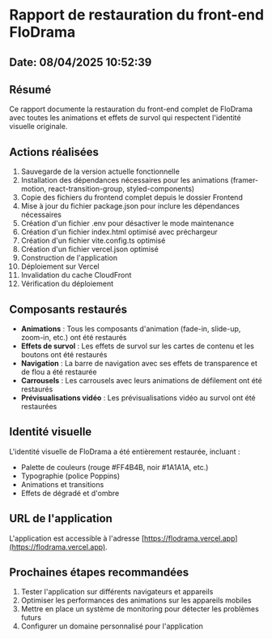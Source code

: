 # Rapport de restauration du front-end FloDrama

## Date: 08/04/2025 10:52:39

## Résumé

Ce rapport documente la restauration du front-end complet de FloDrama avec toutes les animations et effets de survol qui respectent l'identité visuelle originale.

## Actions réalisées

1. Sauvegarde de la version actuelle fonctionnelle
2. Installation des dépendances nécessaires pour les animations (framer-motion, react-transition-group, styled-components)
3. Copie des fichiers du frontend complet depuis le dossier Frontend
4. Mise à jour du fichier package.json pour inclure les dépendances nécessaires
5. Création d'un fichier .env pour désactiver le mode maintenance
6. Création d'un fichier index.html optimisé avec préchargeur
7. Création d'un fichier vite.config.ts optimisé
8. Création d'un fichier vercel.json optimisé
9. Construction de l'application
10. Déploiement sur Vercel
11. Invalidation du cache CloudFront
12. Vérification du déploiement

## Composants restaurés

- **Animations** : Tous les composants d'animation (fade-in, slide-up, zoom-in, etc.) ont été restaurés
- **Effets de survol** : Les effets de survol sur les cartes de contenu et les boutons ont été restaurés
- **Navigation** : La barre de navigation avec ses effets de transparence et de flou a été restaurée
- **Carrousels** : Les carrousels avec leurs animations de défilement ont été restaurés
- **Prévisualisations vidéo** : Les prévisualisations vidéo au survol ont été restaurées

## Identité visuelle

L'identité visuelle de FloDrama a été entièrement restaurée, incluant :
- Palette de couleurs (rouge #FF4B4B, noir #1A1A1A, etc.)
- Typographie (police Poppins)
- Animations et transitions
- Effets de dégradé et d'ombre

## URL de l'application

L'application est accessible à l'adresse [https://flodrama.vercel.app](https://flodrama.vercel.app).

## Prochaines étapes recommandées

1. Tester l'application sur différents navigateurs et appareils
2. Optimiser les performances des animations sur les appareils mobiles
3. Mettre en place un système de monitoring pour détecter les problèmes futurs
4. Configurer un domaine personnalisé pour l'application

